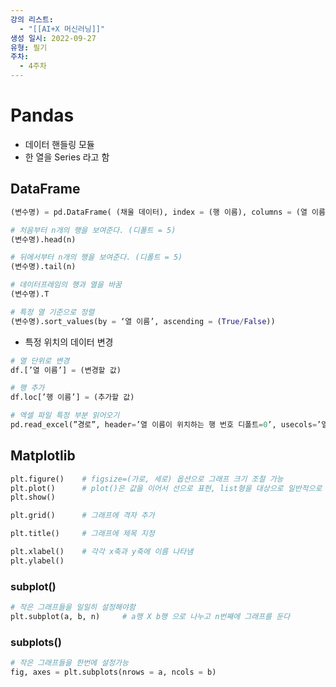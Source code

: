 ```yaml
---
강의 리스트:
  - "[[AI+X 머신러닝]]"
생성 일시: 2022-09-27
유형: 필기
주차:
  - 4주차
---
```

# Pandas

- 데이터 핸들링 모듈
- 한 열을 Series 라고 함
    
      
    
      
    

## DataFrame

```Python
(변수명) = pd.DataFrame( (채울 데이터), index = (행 이름), columns = (열 이름) )
```

  

```Python
# 처음부터 n개의 행을 보여준다. (디폴트 = 5)
(변수명).head(n)

# 뒤에서부터 n개의 행을 보여준다. (디폴트 = 5)
(변수명).tail(n)
```

```Python
# 데이터프레임의 행과 열을 바꿈
(변수명).T
```

```Python
# 특정 열 기준으로 정렬
(변수명).sort_values(by = ‘열 이름’, ascending = (True/False))
```

  

- 특정 위치의 데이터 변경

```Python
# 열 단위로 변경
df.[’열 이름’] = (변경할 값)

# 행 추가
df.loc[’행 이름’] = (추가할 값)
```

  

```Python
# 엑셀 파일 특정 부분 읽어오기
pd.read_excel(”경로”, header=’열 이름이 위치하는 행 번호 디폴트=0’, usecols=’열’)
```

  

## Matplotlib

```Python
plt.figure()    # figsize=(가로, 세로) 옵션으로 그래프 크기 조절 가능
plt.plot()      # plot()은 값을 이어서 선으로 표현, list형을 대상으로 일반적으로 사용
plt.show()

plt.grid()      # 그래프에 격자 추가

plt.title()     # 그래프에 제목 지정

plt.xlabel()    # 각각 x축과 y축에 이름 나타냄
plt.ylabel()
```

### subplot()

```Python
# 작은 그래프들을 일일히 설정해야함
plt.subplot(a, b, n)     # a행 X b행 으로 나누고 n번째에 그래프를 둔다
```

### subplots()

```Python
# 작은 그래프들을 한번에 설정가능
fig, axes = plt.subplots(nrows = a, ncols = b)
```